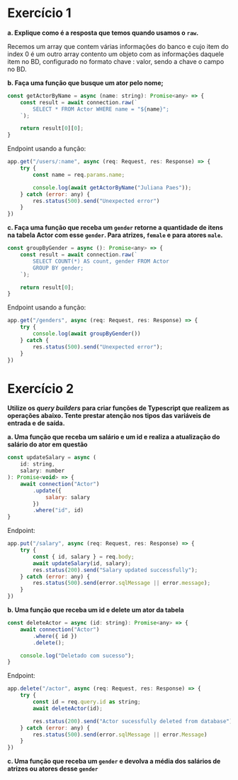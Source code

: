 # Exercício 1

**a. Explique como é a resposta que temos quando usamos o `raw`.**

Recemos um array que contem várias informações do banco e cujo item do index 0 é um outro array contento um objeto com as informações daquele item no BD, configurado no formato chave : valor, sendo a chave o campo no BD.

**b. Faça uma função que busque um ator pelo nome;**

```js
const getActorByName = async (name: string): Promise<any> => {
	const result = await connection.raw(`
		SELECT * FROM Actor WHERE name = "${name}";
	`);

	return result[0][0];
}
```

Endpoint usando a função:

```js
app.get("/users/:name", async (req: Request, res: Response) => {
	try {
		const name = req.params.name;

		console.log(await getActorByName("Juliana Paes"));
	} catch (error: any) {
		res.status(500).send("Unexpected error")
	}
})
```


**c. Faça uma função que receba um `gender` retorne a quantidade de itens na tabela Actor com esse `gender`. Para atrizes, `female` e para atores `male`.**

```js
const groupByGender = async (): Promise<any> => {
	const result = await connection.raw(`
		SELECT COUNT(*) AS count, gender FROM Actor
		GROUP BY gender;
	`);

	return result[0];
}
```

Endpoint usando a função:
```js
app.get("/genders", async (req: Request, res: Response) => {
	try {
		console.log(await groupByGender())
	} catch {
		res.status(500).send("Unexpected error");
	}
})
```
# Exercício 2

**Utilize os *query builders* para criar funções de Typescript que realizem as operações abaixo. Tente prestar atenção nos tipos das variáveis de entrada e de saída.**

**a. Uma função que receba um salário e um id e realiza a atualização do salário do ator em questão**

```js
const updateSalary = async (
	id: string,
	salary: number
): Promise<void> => {
	await connection("Actor")
		.update({
			salary: salary
		})
		.where("id", id)
}
```

Endpoint:

```js
app.put("/salary", async (req: Request, res: Response) => {
	try {
		const { id, salary } = req.body;
		await updateSalary(id, salary);
		res.status(200).send("Salary updated successfully");
	} catch (error: any) {
		res.status(500).send(error.sqlMessage || error.message);
	}
})

```


**b. Uma função que receba um id e delete um ator da tabela**

```js
const deleteActor = async (id: string): Promise<any> => {
	await connection("Actor")
		.where({ id })
		.delete();

	console.log("Deletado com sucesso");
}
```

Endpoint:

```js
app.delete("/actor", async (req: Request, res: Response) => {
	try {
		const id = req.query.id as string;
		await deleteActor(id);

		res.status(200).send("Actor sucessfully deleted from database")
	} catch (error: any) {
		res.status(500).send(error.sqlMessage || error.Message)
	}
})
```


**c. Uma função que receba um `gender` e devolva a média dos salários de atrizes ou atores desse `gender`**

```js

```